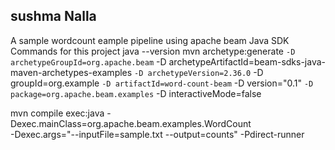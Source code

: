 ## sushma Nalla
A sample wordcount eample pipeline using apache beam Java SDK
Commands for this project
java --version
mvn archetype:generate `
 -D archetypeGroupId=org.apache.beam `
 -D archetypeArtifactId=beam-sdks-java-maven-archetypes-examples `
 -D archetypeVersion=2.36.0 `
 -D groupId=org.example `
 -D artifactId=word-count-beam `
 -D version="0.1" `
 -D package=org.apache.beam.examples `
 -D interactiveMode=false

 mvn compile exec:java -Dexec.mainClass=org.apache.beam.examples.WordCount \
 -Dexec.args="--inputFile=sample.txt --output=counts" -Pdirect-runner
